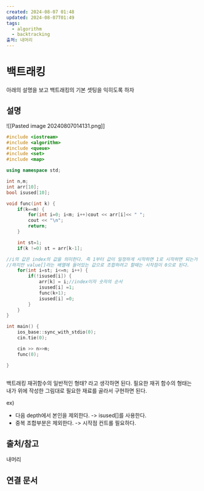 ```yaml
---
created: 2024-08-07 01:48
updated: 2024-08-07T01:49
tags:
  - algorithm
  - backtracking
출처: 내머리
---
```

# 백트래킹
아래의 설명을 보고 백트래킹의 기본 셋팅을 익히도록 하자 

## 설명


![[Pasted image 20240807014131.png]]

```cpp
#include <iostream>
#include <algorithm>
#include <queue>
#include <set>
#include <map>

using namespace std;

int n,m;
int arr[10];
bool isused[10];

void func(int k) {
    if(k==m) {
        for(int i=0; i<m; i++)cout << arr[i]<< " ";
        cout << "\n";
        return;
    }

    int st=1;
    if(k !=0) st = arr[k-1];

//i의 값은 index의 값을 의미한다. 즉 1부터 값이 일정하게 시작하면 1로 시작하면 되는거
//하지만 value[]라는 배열에 들어있는 값으로 조합하려고 할때는 시작점이 0으로 된다.
    for(int i=st; i<=n; i++) {
        if(!isused[i]) {
            arr[k] = i;//index이자 숫자의 순서
            isused[i] =1;
            func(k+1);
            isused[i] =0;
        }
    }
}

int main() {
    ios_base::sync_with_stdio(0);
    cin.tie(0);

    cin >> n>>m;
    func(0);

}



```

백트래킹 재귀함수의 일반적인 형태? 라고 생각하면 된다. 
필요한 재귀 함수의 형태는 내가 위에 작성한 그림대로 필요한 재료를 골라서 구현하면 된다. 

ex) 
- 다음 depth에서 본인을 제외한다. -> isused[]를 사용한다.
- 중복 조합부분은 제외한다. -> 시작점 컨트롤 필요하다.


## 출처/참고
내머리
## 연결 문서

